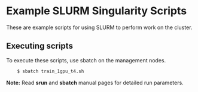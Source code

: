 # Example SLURM Singularity Scripts

These are example scripts for using SLURM to perform work on the cluster.

## Executing scripts

To execute these scripts, use sbatch on the management nodes. 

```bash
    $ sbatch train_1gpu_t4.sh
```

**Note:** Read **srun** and **sbatch** manual pages for detailed run parameters.
